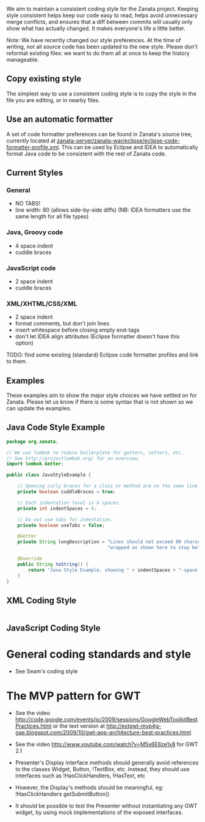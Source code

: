 We aim to maintain a consistent coding style for the Zanata project. Keeping style consistent helps keep our code easy to read, helps avoid unnecessary merge conflicts, and ensures that a diff between commits will usually only show what has actually changed. It makes everyone's life a little better.

*Note:* We have recently changed our style preferences. At the time of writing, not all source code has been updated to the new style. Please don't reformat existing files: we want to do them all at once to keep the history manageable.

## Copy existing style
The simplest way to use a consistent coding style is to copy the style in the file you are editing, or in nearby files.

## Use an automatic formatter
A set of code formatter preferences can be found in Zanata's source tree, currently located at [zanata-server/zanata-war/eclipse/eclipse-code-formatter-profile.xml](https://github.com/zanata/zanata-server/blob/master/zanata-war/eclipse/eclipse-code-formatter-profile.xml). This can be used by Eclipse and IDEA to automatically format Java code to be consistent with the rest of Zanata code.


## Current Styles

### General
* NO TABS!
* line width: 80 (allows side-by-side diffs) (NB: IDEA formatters use the same length for all file types)

### Java, Groovy code
* 4 space indent
* cuddle braces

### JavaScript code
* 2 space indent
* cuddle braces

### XML/XHTML/CSS/XML
* 2 space indent
* format comments, but don't join lines
* insert whitespace before closing empty end-tags
* don't let IDEA align attributes (Eclipse formatter doesn't have this option)

TODO: find some existing (standard) Eclipse code formatter profiles and link to them.



## Examples
These examples aim to show the major style choices we have settled on for Zanata. Please let us know if there is some syntax that is not shown so we can update the examples.

## Java Code Style Example

```java
package org.zanata;

// We use lombok to reduce boilerplate for getters, setters, etc.
// See http://projectlombok.org/ for an overview.
import lombok.Getter;

public class JavaStyleExample {

    // Opening curly braces for a class or method are on the same line as the method
    private boolean cuddleBraces = true;

    // Each indentation level is 4 spaces.
    private int indentSpaces = 4;

    // Do not use tabs for indentation.
    private boolean useTabs = false;

    @Getter
    private String longDescription = "Lines should not exceed 80 characters. Long strings can be " +
                                     "wrapped as shown here to stay below the limit.";

    @Override
    public String toString() {
        return "Java Style Example, showing " + indentSpaces + "-space indents.";
    }
}
```

## XML Coding Style

```xml

```

## JavaScript Coding Style


# General coding standards and style

- See Seam's coding style

# The MVP pattern for GWT

- See the video http://code.google.com/events/io/2009/sessions/GoogleWebToolkitBestPractices.html or the text version at http://extgwt-mvp4g-gae.blogspot.com/2009/10/gwt-app-architecture-best-practices.html
- See the video http://www.youtube.com/watch?v=M5x6E6ze1x8 for GWT 2.1
- Presenter's Display interface methods should generally avoid references to the classes Widget, Button, !TextBox, etc.  Instead, they should use interfaces such as !HasClickHandlers, !HasText, etc
- However, the Display's methods should be meaningful, eg:
    !HasClickHandlers getSubmitButton()

- It should be possible to test the Presenter without instantiating any GWT widget, by using mock implementations of the exposed interfaces.